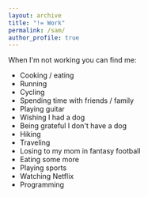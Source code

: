 ```yaml
---
layout: archive
title: "!= Work"
permalink: /sam/
author_profile: true
---
```


<!-- I grew up in a small town in eastern NC. My wife and I now live in Cambridge, MA and have loved every construction-filled minute of it. -->

When I'm not working you can find me:
* Cooking / eating
* Running
* Cycling
* Spending time with friends / family
* Playing guitar
* Wishing I had a dog
* Being grateful I don't have a dog
* Hiking
* Traveling
* Losing to my mom in fantasy football
* Eating some more
* Playing sports
* Watching Netflix
* Programming
  